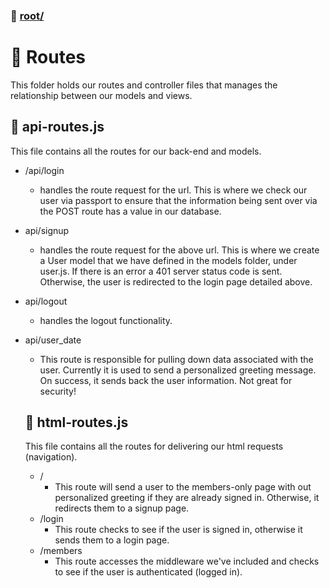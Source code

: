 ### :open_file_folder: [root/](https://github.com/daneburns/tutorial/)
# :open_file_folder: Routes
This folder holds our routes and controller files that manages the relationship between our models and views.

  ## :page_facing_up: api-routes.js
This file contains all the routes for our back-end and models. 
 * /api/login 
   * handles the route request for the url. This is where we check our user via passport to ensure that the information being sent over via the POST route has a value in our database.
 * api/signup
   * handles the route request for the above url. This is where we create a User model that we have defined in the models folder, under user.js. If there is an error a 401 server status code is sent. Otherwise, the user is redirected to the login page detailed above.
* api/logout
  * handles the logout functionality. 
* api/user_date
  * This route is responsible for pulling down data associated with the user. Currently it is used to send a personalized greeting message. On success, it sends back the user information. Not great for security! 

  ## :page_facing_up: html-routes.js
  This file contains all the routes for delivering our html requests (navigation).
  * /
    * This route will send a user to the members-only page with out personalized greeting if they are already signed in. Otherwise, it redirects them to a signup page.
  * /login
    * This route checks to see if the user is signed in, otherwise it sends them to a login page.
  * /members
    * This route accesses the middleware we've included and checks to see if the user is authenticated (logged in).
